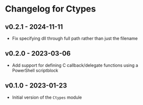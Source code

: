 # Changelog for Ctypes

## v0.2.1 - 2024-11-11

+ Fix specifying dll through full path rather than just the filename

## v0.2.0 - 2023-03-06

+ Add support for defining C callback/delegate functions using a PowerShell scriptblock

## v0.1.0 - 2023-01-23

+ Initial version of the `Ctypes` module
